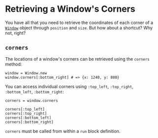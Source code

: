# Retrieving a Window's Corners

You have all that you need to retrieve the coordinates of each corner of a [`Window`](/deep-dive/window.md) object through `position` and `size`. But how about a shortcut? Why not, right?

## `corners`

The locations of a window's corners can be retrieved using the `corners` method:

```crystal
window = Window.new
window.corners[:bottom_right] # => {x: 1240, y: 880}
```
You can access individual corners using `:top_left`, `:top_right`, `:bottom_left`, `:bottom_right`:

```crystal
corners = window.corners
 
corners[:top_left]
corners[:top_right]
corners[:bottom_left]
corners[:bottom_right]
```
 
`corners` must be called from within a `run` block definition. 
